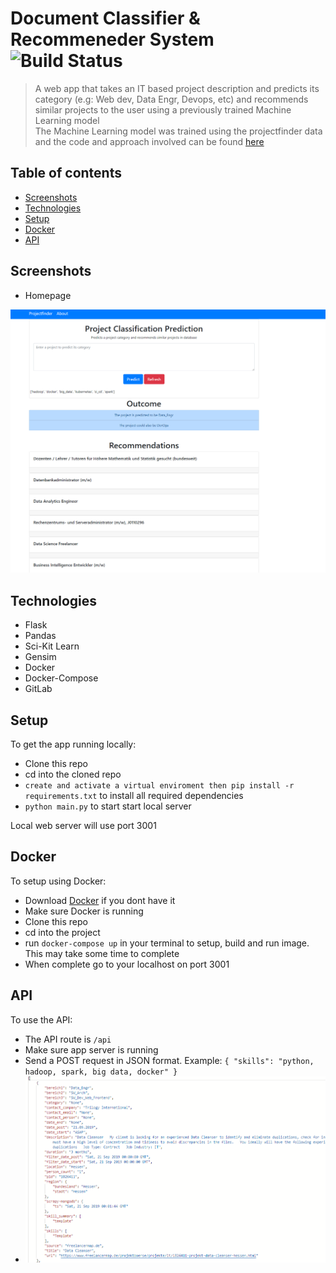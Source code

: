 
# Document Classifier & Recommeneder System  ![Build Status](https://gitlab.actgruppe.de/kIgbokwe/doc_classifier/badges/master/pipeline.svg)

> A web app that takes an IT based project description and predicts its category (e.g: Web dev, Data Engr, Devops, etc) and recommends similar projects to the user using a previously trained Machine Learning model  
> The Machine Learning model was trained using the projectfinder data and the code and approach involved can be found [here](https://gitlab.actgruppe.de/data-science-projects/projectfinder_analytics)

## Table of contents

- [Screenshots](#screenshots)
- [Technologies](#technologies)
- [Setup](#setup)
- [Docker](#docker)
- [API](#api)



## Screenshots

- Homepage

![Example screenshot](./img/doc_classifier.PNG)


## Technologies

- Flask
- Pandas
- Sci-Kit Learn
- Gensim
- Docker
- Docker-Compose
- GitLab

## Setup

To get the app running locally:

- Clone this repo
- cd into the cloned repo
- `create and activate a virtual enviroment then pip install -r requirements.txt` to install all required dependencies 
- `python main.py` to start start local server

Local web server will use port 3001

## Docker

To setup using Docker:

- Download [Docker](https://docs.docker.com/) if you dont have it
- Make sure Docker is running
- Clone this repo
- cd into the project
- run `docker-compose up` in your terminal to setup, build and run image. This may take some time to complete
- When complete go to your localhost on port 3001

## API

To use the API:

- The API route is `/api`
- Make sure app server is running
- Send a POST request in JSON format. Example: `{ "skills": "python, hadoop, spark, big data, docker" }`
- ![Example API Response screenshot](./img/api_response.PNG)

